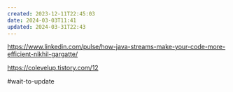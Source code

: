 ```yaml
---
created: 2023-12-11T22:45:03
date: 2024-03-03T11:41
updated: 2024-03-31T22:43
---
```

https://www.linkedin.com/pulse/how-java-streams-make-your-code-more-efficient-nikhil-gargatte/

https://colevelup.tistory.com/12


#wait-to-update 